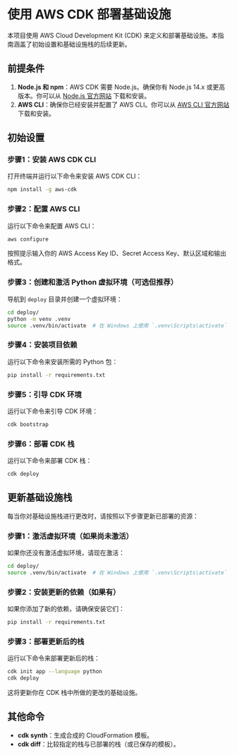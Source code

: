 # 使用 AWS CDK 部署基础设施

本项目使用 AWS Cloud Development Kit (CDK) 来定义和部署基础设施。本指南涵盖了初始设置和基础设施栈的后续更新。

## 前提条件

1. **Node.js 和 npm**：AWS CDK 需要 Node.js。确保你有 Node.js 14.x 或更高版本。你可以从 [Node.js 官方网站](https://nodejs.org/) 下载和安装。
2. **AWS CLI**：确保你已经安装并配置了 AWS CLI。你可以从 [AWS CLI 官方网站](https://aws.amazon.com/cli/) 下载和安装。

## 初始设置

### 步骤1：安装 AWS CDK CLI

打开终端并运行以下命令来安装 AWS CDK CLI：

```sh
npm install -g aws-cdk
```

### 步骤2：配置 AWS CLI

运行以下命令来配置 AWS CLI：

```sh
aws configure
```

按照提示输入你的 AWS Access Key ID、Secret Access Key、默认区域和输出格式。

### 步骤3：创建和激活 Python 虚拟环境（可选但推荐）

导航到 `deploy` 目录并创建一个虚拟环境：

```sh
cd deploy/
python -m venv .venv
source .venv/bin/activate  # 在 Windows 上使用 `.venv\Scripts\activate`
```

### 步骤4：安装项目依赖

运行以下命令来安装所需的 Python 包：

```sh
pip install -r requirements.txt
```

### 步骤5：引导 CDK 环境

运行以下命令来引导 CDK 环境：

```sh
cdk bootstrap
```

### 步骤6：部署 CDK 栈

运行以下命令来部署 CDK 栈：

```sh
cdk deploy
```

## 更新基础设施栈

每当你对基础设施栈进行更改时，请按照以下步骤更新已部署的资源：

### 步骤1：激活虚拟环境（如果尚未激活）

如果你还没有激活虚拟环境，请现在激活：

```sh
cd deploy/
source .venv/bin/activate  # 在 Windows 上使用 `.venv\Scripts\activate`
```

### 步骤2：安装更新的依赖（如果有）

如果你添加了新的依赖，请确保安装它们：

```sh
pip install -r requirements.txt
```

### 步骤3：部署更新后的栈

运行以下命令来部署更新后的栈：

```sh
cdk init app --language python
cdk deploy
```

这将更新你在 CDK 栈中所做的更改的基础设施。

## 其他命令

- **cdk synth**：生成合成的 CloudFormation 模板。
- **cdk diff**：比较指定的栈与已部署的栈（或已保存的模板）。